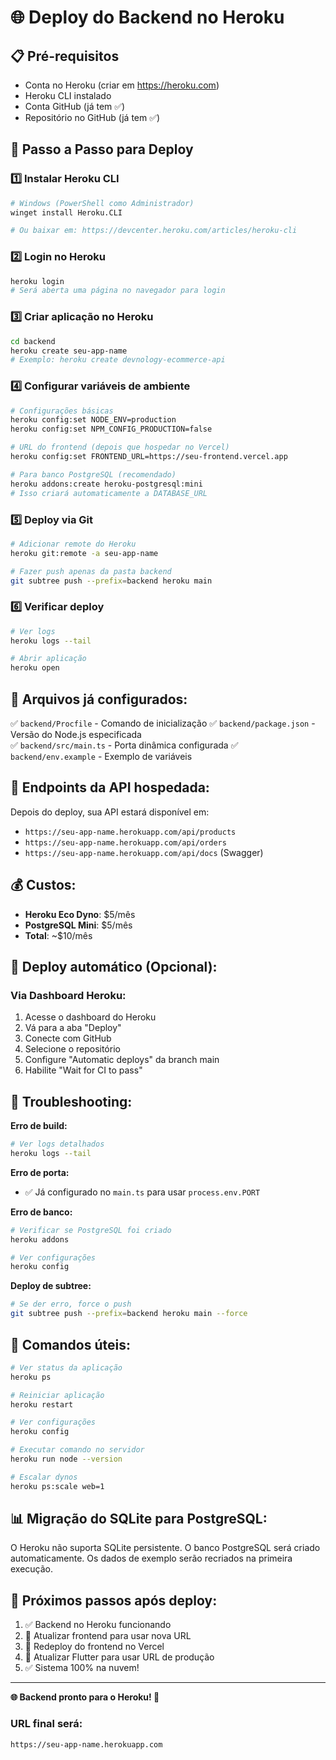 # 🌐 Deploy do Backend no Heroku

## 📋 Pré-requisitos
- Conta no Heroku (criar em https://heroku.com)
- Heroku CLI instalado
- Conta GitHub (já tem ✅)
- Repositório no GitHub (já tem ✅)

## 🚀 Passo a Passo para Deploy

### 1️⃣ **Instalar Heroku CLI**
```bash
# Windows (PowerShell como Administrador)
winget install Heroku.CLI

# Ou baixar em: https://devcenter.heroku.com/articles/heroku-cli
```

### 2️⃣ **Login no Heroku**
```bash
heroku login
# Será aberta uma página no navegador para login
```

### 3️⃣ **Criar aplicação no Heroku**
```bash
cd backend
heroku create seu-app-name
# Exemplo: heroku create devnology-ecommerce-api
```

### 4️⃣ **Configurar variáveis de ambiente**
```bash
# Configurações básicas
heroku config:set NODE_ENV=production
heroku config:set NPM_CONFIG_PRODUCTION=false

# URL do frontend (depois que hospedar no Vercel)
heroku config:set FRONTEND_URL=https://seu-frontend.vercel.app

# Para banco PostgreSQL (recomendado)
heroku addons:create heroku-postgresql:mini
# Isso criará automaticamente a DATABASE_URL
```

### 5️⃣ **Deploy via Git**
```bash
# Adicionar remote do Heroku
heroku git:remote -a seu-app-name

# Fazer push apenas da pasta backend
git subtree push --prefix=backend heroku main
```

### 6️⃣ **Verificar deploy**
```bash
# Ver logs
heroku logs --tail

# Abrir aplicação
heroku open
```

## 🔧 Arquivos já configurados:

✅ `backend/Procfile` - Comando de inicialização
✅ `backend/package.json` - Versão do Node.js especificada  
✅ `backend/src/main.ts` - Porta dinâmica configurada
✅ `backend/env.example` - Exemplo de variáveis

## 📡 Endpoints da API hospedada:

Depois do deploy, sua API estará disponível em:
- `https://seu-app-name.herokuapp.com/api/products`
- `https://seu-app-name.herokuapp.com/api/orders` 
- `https://seu-app-name.herokuapp.com/api/docs` (Swagger)

## 💰 Custos:

- **Heroku Eco Dyno**: $5/mês
- **PostgreSQL Mini**: $5/mês
- **Total**: ~$10/mês

## 🔄 Deploy automático (Opcional):

### Via Dashboard Heroku:
1. Acesse o dashboard do Heroku
2. Vá para a aba "Deploy"
3. Conecte com GitHub
4. Selecione o repositório
5. Configure "Automatic deploys" da branch main
6. Habilite "Wait for CI to pass"

## 🐛 Troubleshooting:

**Erro de build:**
```bash
# Ver logs detalhados
heroku logs --tail
```

**Erro de porta:**
- ✅ Já configurado no `main.ts` para usar `process.env.PORT`

**Erro de banco:**
```bash
# Verificar se PostgreSQL foi criado
heroku addons

# Ver configurações
heroku config
```

**Deploy de subtree:**
```bash
# Se der erro, force o push
git subtree push --prefix=backend heroku main --force
```

## 🔄 Comandos úteis:

```bash
# Ver status da aplicação
heroku ps

# Reiniciar aplicação
heroku restart

# Ver configurações
heroku config

# Executar comando no servidor
heroku run node --version

# Escalar dynos
heroku ps:scale web=1
```

## 📊 Migração do SQLite para PostgreSQL:

O Heroku não suporta SQLite persistente. O banco PostgreSQL será criado automaticamente. Os dados de exemplo serão recriados na primeira execução.

## 🎯 Próximos passos após deploy:

1. ✅ Backend no Heroku funcionando
2. 🔄 Atualizar frontend para usar nova URL
3. 🔄 Redeploy do frontend no Vercel
4. 🔄 Atualizar Flutter para usar URL de produção
5. ✅ Sistema 100% na nuvem!

---

**🌐 Backend pronto para o Heroku! 🚀**

### URL final será:
`https://seu-app-name.herokuapp.com`
